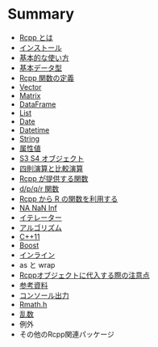 # Summary

* [Rcpp とは](README.md)
* [インストール](install.md)
* [基本的な使い方](basic_usage.md)
* [基本データ型](data_types.md)
* [Rcpp 関数の定義](function.md)
* [Vector](vector.md)
* [Matrix](matrix.md)
* [DataFrame](dataframe.md)
* [List](list.md)
* [Date](date.md)
* [Datetime](datetime.md)
* [String](string.md)
* [属性値](attributes.md)
* [S3 S4 オブジェクト](s3_s4.md)
* [四則演算と比較演算](calculation.md)
* [Rcpp が提供する関数](rcpp_functions.md)
* [d/p/q/r 関数](dpqr_functions.md)
* [Rcpp から R の関数を利用する](R_function.md)
* [NA NaN Inf](na_nan_inf.md)
* [イテレーター](iterator.md)
* [アルゴリズム](STL.md)
* [C++11](c++11.md)
* [Boost](boost.md)
* [インライン](inline.md)
* as と wrap
* [Rcppオブジェクトに代入する際の注意点](assignment.md)
* [参考資料](references.md)
* [コンソール出力](utility.md)
* [Rmath.h](Rmath.md)
* [乱数](random.md)
* 例外
* その他のRcpp関連パッケージ

